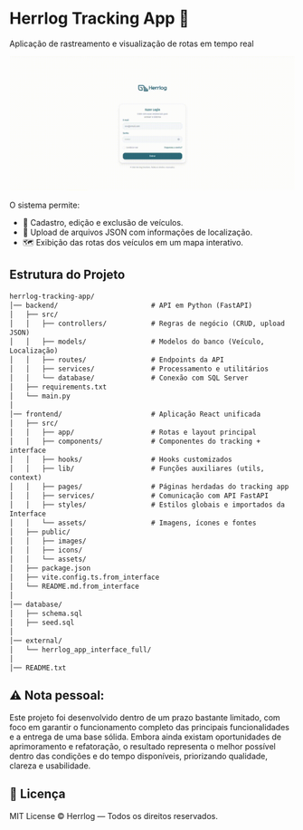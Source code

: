 # Herrlog Tracking App 🚛   
Aplicação de rastreamento e visualização de rotas em tempo real
<p align="center">
  <img src="herrlog-test.gif" alt="Demonstração do App Logístico" />
</p>

O sistema permite:  
- 🚗 Cadastro, edição e exclusão de veículos.  
- 📂 Upload de arquivos JSON com informações de localização.  
- 🗺️ Exibição das rotas dos veículos em um mapa interativo.  



## Estrutura do Projeto  

```
herrlog-tracking-app/
│── backend/                       # API em Python (FastAPI)
│   ├── src/
│   │   ├── controllers/           # Regras de negócio (CRUD, upload JSON)
│   │   ├── models/                # Modelos do banco (Veículo, Localização)
│   │   ├── routes/                # Endpoints da API
│   │   ├── services/              # Processamento e utilitários
│   │   └── database/              # Conexão com SQL Server
│   ├── requirements.txt
│   └── main.py
│
│── frontend/                      # Aplicação React unificada
│   ├── src/
│   │   ├── app/                   # Rotas e layout principal
│   │   ├── components/            # Componentes do tracking + interface
│   │   ├── hooks/                 # Hooks customizados
│   │   ├── lib/                   # Funções auxiliares (utils, context)
│   │   ├── pages/                 # Páginas herdadas do tracking app
│   │   ├── services/              # Comunicação com API FastAPI
│   │   ├── styles/                # Estilos globais e importados da Interface
│   │   └── assets/                # Imagens, ícones e fontes
│   ├── public/
│   │   ├── images/
│   │   ├── icons/
│   │   └── assets/
│   ├── package.json
│   ├── vite.config.ts.from_interface
│   └── README.md.from_interface
│
│── database/
│   ├── schema.sql
│   ├── seed.sql
│
│── external/
│   └── herrlog_app_interface_full/ 
│
│── README.txt         
```

## ⚠️ Nota pessoal:
Este projeto foi desenvolvido dentro de um prazo bastante limitado, com foco em garantir o funcionamento completo das principais funcionalidades e a entrega de uma base sólida. Embora ainda existam oportunidades de aprimoramento e refatoração, o resultado representa o melhor possível dentro das condições e do tempo disponíveis, priorizando qualidade, clareza e usabilidade.

## 📄 Licença
MIT License © Herrlog — Todos os direitos reservados.  
